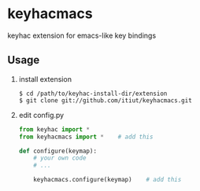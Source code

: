 # keyhacmacs
keyhac extension for emacs-like key bindings

## Usage
1. install extension
    ```
    $ cd /path/to/keyhac-install-dir/extension
    $ git clone git://github.com/itiut/keyhacmacs.git
    ```

2. edit config.py
    ```python
    from keyhac import *
    from keyhacmacs import *    # add this

    def configure(keymap):
        # your own code
        # ...

        keyhacmacs.configure(keymap)    # add this
    ```
